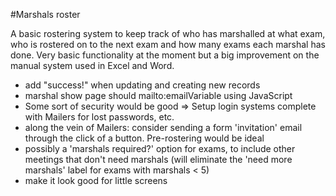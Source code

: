 #Marshals roster

A basic rostering system to keep track of who has marshalled at what exam, who is rostered on to the next exam and how many exams each marshal has done. Very basic functionality at the moment but a big improvement on the manual system used in Excel and Word.

* add "success!" when updating and creating new records
* marshal show page should mailto:emailVariable using JavaScript
* Some sort of security would be good => Setup login systems complete with Mailers for lost passwords, etc.
* along the vein of Mailers: consider sending a form 'invitation' email through the click of a button. Pre-rostering would be ideal
* possibly a 'marshals required?' option for exams, to include other meetings that don't need marshals (will eliminate the 'need more marshals' label for exams with marshals < 5)
* make it look good for little screens